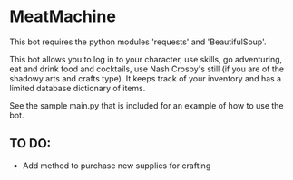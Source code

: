 MeatMachine
===========

This bot requires the python modules 'requests' and 'BeautifulSoup'.

This bot allows you to log in to your character, use skills, go adventuring, eat and drink 
food and cocktails, use Nash Crosby's still (if you are of the shadowy arts and crafts type).
It keeps track of your inventory and has a limited database dictionary of items.

See the sample main.py that is included for an example of how to use the bot.

TO DO: 
------
* Add method to purchase new supplies for crafting
